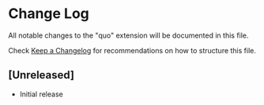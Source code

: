 # Change Log

All notable changes to the "quo" extension will be documented in this file.

Check [Keep a Changelog](http://keepachangelog.com/) for recommendations on how to structure this file.

## [Unreleased]

-   Initial release
